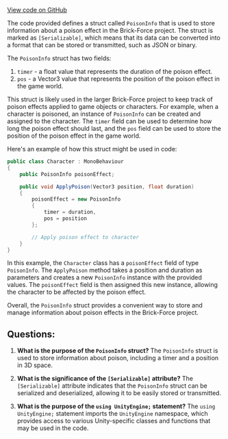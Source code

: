[View code on GitHub](https://github.com/TieHaxJan/Brick-Force/Assembly-CSharp\PoisonInfo.cs)

The code provided defines a struct called `PoisonInfo` that is used to store information about a poison effect in the Brick-Force project. The struct is marked as `[Serializable]`, which means that its data can be converted into a format that can be stored or transmitted, such as JSON or binary.

The `PoisonInfo` struct has two fields:
1. `timer` - a float value that represents the duration of the poison effect.
2. `pos` - a Vector3 value that represents the position of the poison effect in the game world.

This struct is likely used in the larger Brick-Force project to keep track of poison effects applied to game objects or characters. For example, when a character is poisoned, an instance of `PoisonInfo` can be created and assigned to the character. The `timer` field can be used to determine how long the poison effect should last, and the `pos` field can be used to store the position of the poison effect in the game world.

Here's an example of how this struct might be used in code:

```csharp
public class Character : MonoBehaviour
{
    public PoisonInfo poisonEffect;

    public void ApplyPoison(Vector3 position, float duration)
    {
        poisonEffect = new PoisonInfo
        {
            timer = duration,
            pos = position
        };

        // Apply poison effect to character
    }
}
```

In this example, the `Character` class has a `poisonEffect` field of type `PoisonInfo`. The `ApplyPoison` method takes a position and duration as parameters and creates a new `PoisonInfo` instance with the provided values. The `poisonEffect` field is then assigned this new instance, allowing the character to be affected by the poison effect.

Overall, the `PoisonInfo` struct provides a convenient way to store and manage information about poison effects in the Brick-Force project.
## Questions: 
 1. **What is the purpose of the `PoisonInfo` struct?**
The `PoisonInfo` struct is used to store information about poison, including a timer and a position in 3D space.

2. **What is the significance of the `[Serializable]` attribute?**
The `[Serializable]` attribute indicates that the `PoisonInfo` struct can be serialized and deserialized, allowing it to be easily stored or transmitted.

3. **What is the purpose of the `using UnityEngine;` statement?**
The `using UnityEngine;` statement imports the `UnityEngine` namespace, which provides access to various Unity-specific classes and functions that may be used in the code.